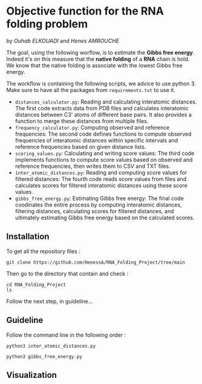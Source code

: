 # Objective function for the RNA folding problem 
by *Ouhab ELKOUADI* and *Henes AMROUCHE*

The goal, using the following worflow, is to estimate the **Gibbs free energy**. Indeed it's on this measure that the **native folding** of a **RNA** chain is hold. We know that the native folding is associate with the lowest Gibbs free energy. 

The workflow is containing the following scripts, we advice to use python 3. Make sure to have all the packages from `requirements.txt` to use it.  

- `distances_calculator.py`:
    Reading and calculating interatomic distances. 
    The first code extracts data from PDB files and calculates interatomic distances between C3' atoms of different base pairs.
    It also provides a function to merge these distances from multiple files.
- `frequency_calculator.py`: Computing observed and reference frequencies:
The second code defines functions to compute observed frequencies of interatomic distances within specific intervals and reference frequencies based on given distance lists.
- `scoring_values.py`: Calculating and writing score values:
The third code implements functions to compute score values based on observed and reference frequencies, then writes them to CSV and TXT files.
- `ìnter_atomic_distances.py`: Reading and computing score values for filtered distances:
The fourth code reads score values from files and calculates scores for filtered interatomic distances using these score values.
- `gibbs_free_energy.py`: Estimating Gibbs free energy:
The final code coodinates the entire process by computing interatomic distances, filtering distances, calculating scores for filtered distances, and ultimately estimating Gibbs free energy based on the calculated scores.

## Installation
To get all the repository files : 
```
git clone https://github.com/HenessA/RNA_Folding_Project/tree/main
```
Then go to the directory that contain and check : 
```
cd RNA_Folding_Project
ls
```
Follow the next step, in guideline...
## Guideline
Follow the command line in the following order :
```
python3 inter_atomic_distances.py
```
```
python3 gibbs_free_energy.py
```





## Visualization 
